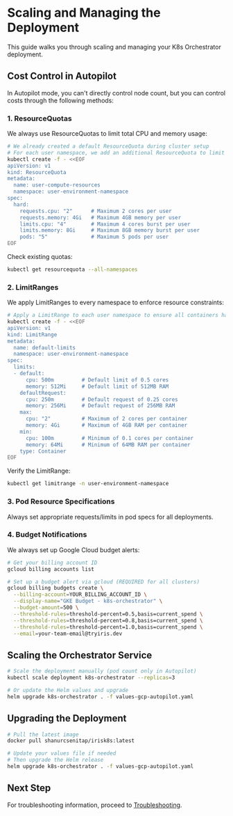 # Scaling and Managing the Deployment

This guide walks you through scaling and managing your K8s Orchestrator deployment.

## Cost Control in Autopilot

In Autopilot mode, you can't directly control node count, but you can control costs through the following methods:

### 1. ResourceQuotas

We always use ResourceQuotas to limit total CPU and memory usage:

```bash
# We already created a default ResourceQuota during cluster setup
# For each user namespace, we add an additional ResourceQuota to limit their resources:
kubectl create -f - <<EOF
apiVersion: v1
kind: ResourceQuota
metadata:
  name: user-compute-resources
  namespace: user-environment-namespace
spec:
  hard:
    requests.cpu: "2"      # Maximum 2 cores per user
    requests.memory: 4Gi   # Maximum 4GB memory per user
    limits.cpu: "4"        # Maximum 4 cores burst per user
    limits.memory: 8Gi     # Maximum 8GB memory burst per user
    pods: "5"              # Maximum 5 pods per user
EOF
```

Check existing quotas:

```bash
kubectl get resourcequota --all-namespaces
```

### 2. LimitRanges

We apply LimitRanges to every namespace to enforce resource constraints:

```bash
# Apply a LimitRange to each user namespace to ensure all containers have appropriate limits
kubectl create -f - <<EOF
apiVersion: v1
kind: LimitRange
metadata:
  name: default-limits
  namespace: user-environment-namespace
spec:
  limits:
  - default:
      cpu: 500m         # Default limit of 0.5 cores
      memory: 512Mi     # Default limit of 512MB RAM
    defaultRequest:
      cpu: 250m         # Default request of 0.25 cores
      memory: 256Mi     # Default request of 256MB RAM
    max:
      cpu: "2"          # Maximum of 2 cores per container
      memory: 4Gi       # Maximum of 4GB RAM per container
    min:
      cpu: 100m         # Minimum of 0.1 cores per container
      memory: 64Mi      # Minimum of 64MB RAM per container
    type: Container
EOF
```

Verify the LimitRange:

```bash
kubectl get limitrange -n user-environment-namespace
```

### 3. Pod Resource Specifications

Always set appropriate requests/limits in pod specs for all deployments.

### 4. Budget Notifications

We always set up Google Cloud budget alerts:

```bash
# Get your billing account ID
gcloud billing accounts list
```

```bash
# Set up a budget alert via gcloud (REQUIRED for all clusters)
gcloud billing budgets create \
  --billing-account=YOUR_BILLING_ACCOUNT_ID \
  --display-name="GKE Budget - k8s-orchestrator" \
  --budget-amount=500 \
  --threshold-rules=threshold-percent=0.5,basis=current_spend \
  --threshold-rules=threshold-percent=0.8,basis=current_spend \
  --threshold-rules=threshold-percent=1.0,basis=current_spend \
  --email=your-team-email@tryiris.dev
```

## Scaling the Orchestrator Service

```bash
# Scale the deployment manually (pod count only in Autopilot)
kubectl scale deployment k8s-orchestrator --replicas=3

# Or update the Helm values and upgrade
helm upgrade k8s-orchestrator . -f values-gcp-autopilot.yaml
```

## Upgrading the Deployment

```bash
# Pull the latest image
docker pull shanurcsenitap/irisk8s:latest

# Update your values file if needed
# Then upgrade the Helm release
helm upgrade k8s-orchestrator . -f values-gcp-autopilot.yaml
```

## Next Step

For troubleshooting information, proceed to [Troubleshooting](09-troubleshooting.md).